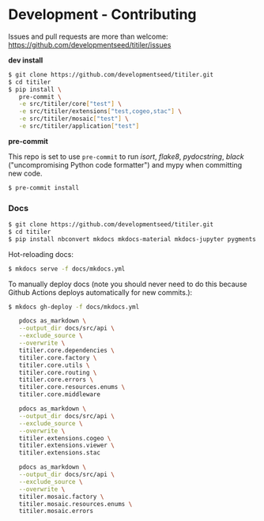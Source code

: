 # Development - Contributing

Issues and pull requests are more than welcome: https://github.com/developmentseed/titiler/issues

**dev install**

```bash
$ git clone https://github.com/developmentseed/titiler.git
$ cd titiler
$ pip install \
   pre-commit \
   -e src/titiler/core["test"] \
   -e src/titiler/extensions["test,cogeo,stac"] \
   -e src/titiler/mosaic["test"] \
   -e src/titiler/application["test"]
```

**pre-commit**

This repo is set to use `pre-commit` to run *isort*, *flake8*, *pydocstring*, *black* ("uncompromising Python code formatter") and mypy when committing new code.

```bash
$ pre-commit install
```

### Docs

```bash
$ git clone https://github.com/developmentseed/titiler.git
$ cd titiler
$ pip install nbconvert mkdocs mkdocs-material mkdocs-jupyter pygments pdocs
```

Hot-reloading docs:

```bash
$ mkdocs serve -f docs/mkdocs.yml
```

To manually deploy docs (note you should never need to do this because Github
Actions deploys automatically for new commits.):

```bash
$ mkdocs gh-deploy -f docs/mkdocs.yml
```

```bash
   pdocs as_markdown \
   --output_dir docs/src/api \
   --exclude_source \
   --overwrite \
   titiler.core.dependencies \
   titiler.core.factory \
   titiler.core.utils \
   titiler.core.routing \
   titiler.core.errors \
   titiler.core.resources.enums \
   titiler.core.middleware

   pdocs as_markdown \
   --output_dir docs/src/api \
   --exclude_source \
   --overwrite \
   titiler.extensions.cogeo \
   titiler.extensions.viewer \
   titiler.extensions.stac

   pdocs as_markdown \
   --output_dir docs/src/api \
   --exclude_source \
   --overwrite \
   titiler.mosaic.factory \
   titiler.mosaic.resources.enums \
   titiler.mosaic.errors
```
